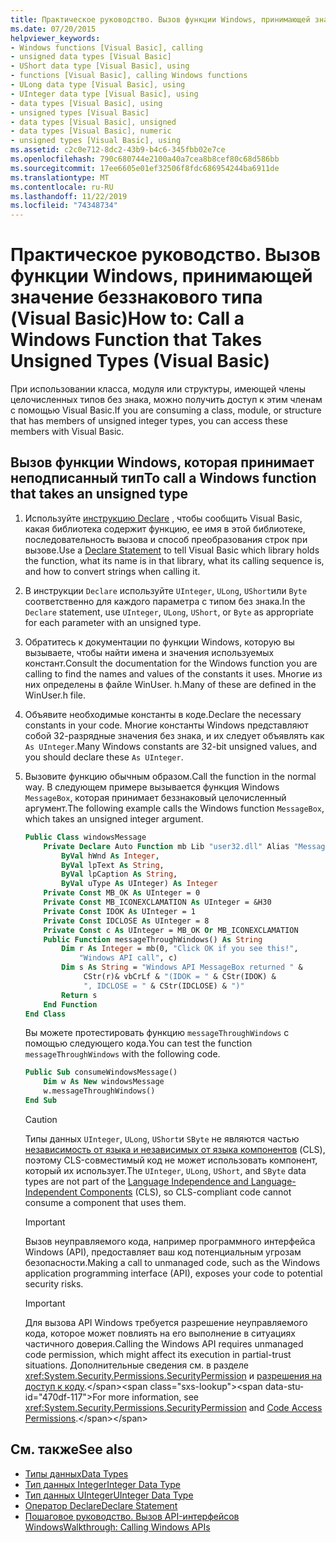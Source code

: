 ```yaml
---
title: Практическое руководство. Вызов функции Windows, принимающей значение беззнакового типа
ms.date: 07/20/2015
helpviewer_keywords:
- Windows functions [Visual Basic], calling
- unsigned data types [Visual Basic]
- UShort data type [Visual Basic], using
- functions [Visual Basic], calling Windows functions
- ULong data type [Visual Basic], using
- UInteger data type [Visual Basic], using
- data types [Visual Basic], using
- unsigned types [Visual Basic]
- data types [Visual Basic], unsigned
- data types [Visual Basic], numeric
- unsigned types [Visual Basic], using
ms.assetid: c2c0e712-8dc2-43b9-b4c6-345fbb02e7ce
ms.openlocfilehash: 790c680744e2100a40a7cea8b8cef80c68d586bb
ms.sourcegitcommit: 17ee6605e01ef32506f8fdc686954244ba6911de
ms.translationtype: MT
ms.contentlocale: ru-RU
ms.lasthandoff: 11/22/2019
ms.locfileid: "74348734"
---
```

# <a name="how-to-call-a-windows-function-that-takes-unsigned-types-visual-basic"></a><span data-ttu-id="470df-102">Практическое руководство. Вызов функции Windows, принимающей значение беззнакового типа (Visual Basic)</span><span class="sxs-lookup"><span data-stu-id="470df-102">How to: Call a Windows Function that Takes Unsigned Types (Visual Basic)</span></span>

<span data-ttu-id="470df-103">При использовании класса, модуля или структуры, имеющей члены целочисленных типов без знака, можно получить доступ к этим членам с помощью Visual Basic.</span><span class="sxs-lookup"><span data-stu-id="470df-103">If you are consuming a class, module, or structure that has members of unsigned integer types, you can access these members with Visual Basic.</span></span>

## <a name="to-call-a-windows-function-that-takes-an-unsigned-type"></a><span data-ttu-id="470df-104">Вызов функции Windows, которая принимает неподписанный тип</span><span class="sxs-lookup"><span data-stu-id="470df-104">To call a Windows function that takes an unsigned type</span></span>

1. <span data-ttu-id="470df-105">Используйте [инструкцию Declare](../../../visual-basic/language-reference/statements/declare-statement.md) , чтобы сообщить Visual Basic, какая библиотека содержит функцию, ее имя в этой библиотеке, последовательность вызова и способ преобразования строк при вызове.</span><span class="sxs-lookup"><span data-stu-id="470df-105">Use a [Declare Statement](../../../visual-basic/language-reference/statements/declare-statement.md) to tell Visual Basic which library holds the function, what its name is in that library, what its calling sequence is, and how to convert strings when calling it.</span></span>

2. <span data-ttu-id="470df-106">В инструкции `Declare` используйте `UInteger`, `ULong`, `UShort`или `Byte` соответственно для каждого параметра с типом без знака.</span><span class="sxs-lookup"><span data-stu-id="470df-106">In the `Declare` statement, use `UInteger`, `ULong`, `UShort`, or `Byte` as appropriate for each parameter with an unsigned type.</span></span>

3. <span data-ttu-id="470df-107">Обратитесь к документации по функции Windows, которую вы вызываете, чтобы найти имена и значения используемых констант.</span><span class="sxs-lookup"><span data-stu-id="470df-107">Consult the documentation for the Windows function you are calling to find the names and values of the constants it uses.</span></span> <span data-ttu-id="470df-108">Многие из них определены в файле WinUser. h.</span><span class="sxs-lookup"><span data-stu-id="470df-108">Many of these are defined in the WinUser.h file.</span></span>

4. <span data-ttu-id="470df-109">Объявите необходимые константы в коде.</span><span class="sxs-lookup"><span data-stu-id="470df-109">Declare the necessary constants in your code.</span></span> <span data-ttu-id="470df-110">Многие константы Windows представляют собой 32-разрядные значения без знака, и их следует объявлять как `As UInteger`.</span><span class="sxs-lookup"><span data-stu-id="470df-110">Many Windows constants are 32-bit unsigned values, and you should declare these `As UInteger`.</span></span>

5. <span data-ttu-id="470df-111">Вызовите функцию обычным образом.</span><span class="sxs-lookup"><span data-stu-id="470df-111">Call the function in the normal way.</span></span> <span data-ttu-id="470df-112">В следующем примере вызывается функция Windows `MessageBox`, которая принимает беззнаковый целочисленный аргумент.</span><span class="sxs-lookup"><span data-stu-id="470df-112">The following example calls the Windows function `MessageBox`, which takes an unsigned integer argument.</span></span>

    ```vb
    Public Class windowsMessage
        Private Declare Auto Function mb Lib "user32.dll" Alias "MessageBox" (
            ByVal hWnd As Integer,
            ByVal lpText As String,
            ByVal lpCaption As String,
            ByVal uType As UInteger) As Integer
        Private Const MB_OK As UInteger = 0
        Private Const MB_ICONEXCLAMATION As UInteger = &H30
        Private Const IDOK As UInteger = 1
        Private Const IDCLOSE As UInteger = 8
        Private Const c As UInteger = MB_OK Or MB_ICONEXCLAMATION
        Public Function messageThroughWindows() As String
            Dim r As Integer = mb(0, "Click OK if you see this!",
                "Windows API call", c)
            Dim s As String = "Windows API MessageBox returned " &
                 CStr(r)& vbCrLf & "(IDOK = " & CStr(IDOK) &
                 ", IDCLOSE = " & CStr(IDCLOSE) & ")"
            Return s
        End Function
    End Class
    ```

     <span data-ttu-id="470df-113">Вы можете протестировать функцию `messageThroughWindows` с помощью следующего кода.</span><span class="sxs-lookup"><span data-stu-id="470df-113">You can test the function `messageThroughWindows` with the following code.</span></span>

    ```vb
    Public Sub consumeWindowsMessage()
        Dim w As New windowsMessage
        w.messageThroughWindows()
    End Sub
    ```

    > [!CAUTION]
    > <span data-ttu-id="470df-114">Типы данных `UInteger`, `ULong`, `UShort`и `SByte` не являются частью [независимость от языка и независимых от языка компонентов](../../../standard/language-independence-and-language-independent-components.md) (CLS), поэтому CLS-совместимый код не может использовать компонент, который их использует.</span><span class="sxs-lookup"><span data-stu-id="470df-114">The `UInteger`, `ULong`, `UShort`, and `SByte` data types are not part of the [Language Independence and Language-Independent Components](../../../standard/language-independence-and-language-independent-components.md) (CLS), so CLS-compliant code cannot consume a component that uses them.</span></span>

    > [!IMPORTANT]
    > <span data-ttu-id="470df-115">Вызов неуправляемого кода, например программного интерфейса Windows (API), предоставляет ваш код потенциальным угрозам безопасности.</span><span class="sxs-lookup"><span data-stu-id="470df-115">Making a call to unmanaged code, such as the Windows application programming interface (API), exposes your code to potential security risks.</span></span>

    > [!IMPORTANT]
    > <span data-ttu-id="470df-116">Для вызова API Windows требуется разрешение неуправляемого кода, которое может повлиять на его выполнение в ситуациях частичного доверия.</span><span class="sxs-lookup"><span data-stu-id="470df-116">Calling the Windows API requires unmanaged code permission, which might affect its execution in partial-trust situations.</span></span> <span data-ttu-id="470df-117">Дополнительные сведения см. в разделе <xref:System.Security.Permissions.SecurityPermission> и [разрешения на доступ к коду](https://docs.microsoft.com/previous-versions/dotnet/netframework-4.0/h846e9b3(v=vs.100)).</span><span class="sxs-lookup"><span data-stu-id="470df-117">For more information, see <xref:System.Security.Permissions.SecurityPermission> and [Code Access Permissions](https://docs.microsoft.com/previous-versions/dotnet/netframework-4.0/h846e9b3(v=vs.100)).</span></span>

## <a name="see-also"></a><span data-ttu-id="470df-118">См. также</span><span class="sxs-lookup"><span data-stu-id="470df-118">See also</span></span>

- [<span data-ttu-id="470df-119">Типы данных</span><span class="sxs-lookup"><span data-stu-id="470df-119">Data Types</span></span>](../../../visual-basic/language-reference/data-types/index.md)
- [<span data-ttu-id="470df-120">Тип данных Integer</span><span class="sxs-lookup"><span data-stu-id="470df-120">Integer Data Type</span></span>](../../../visual-basic/language-reference/data-types/integer-data-type.md)
- [<span data-ttu-id="470df-121">Тип данных UInteger</span><span class="sxs-lookup"><span data-stu-id="470df-121">UInteger Data Type</span></span>](../../../visual-basic/language-reference/data-types/uinteger-data-type.md)
- [<span data-ttu-id="470df-122">Оператор Declare</span><span class="sxs-lookup"><span data-stu-id="470df-122">Declare Statement</span></span>](../../../visual-basic/language-reference/statements/declare-statement.md)
- [<span data-ttu-id="470df-123">Пошаговое руководство. Вызов API-интерфейсов Windows</span><span class="sxs-lookup"><span data-stu-id="470df-123">Walkthrough: Calling Windows APIs</span></span>](../../../visual-basic/programming-guide/com-interop/walkthrough-calling-windows-apis.md)
